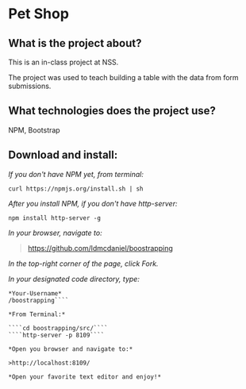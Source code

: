 # Pet Shop

## What is the project about?

This is an in-class project at NSS.

The project was used to teach building a table with the data from form submissions.

## What technologies does the project use?

NPM, Bootstrap

## Download and install:

*If you don't have NPM yet, from terminal:*

````curl https://npmjs.org/install.sh | sh````

*After you install NPM, if you don't have http-server:*

````npm install http-server -g````

*In your browser, navigate to:*
>https://github.com/ldmcdaniel/boostrapping

*In the top-right corner of the page, click Fork.*

*In your designated code directory, type:*

````git clone https://github.com/
*Your-Username*
/boostrapping````

*From Terminal:*

````cd boostrapping/src/````
````http-server -p 8109````

*Open you browser and navigate to:*

>http://localhost:8109/

*Open your favorite text editor and enjoy!*
